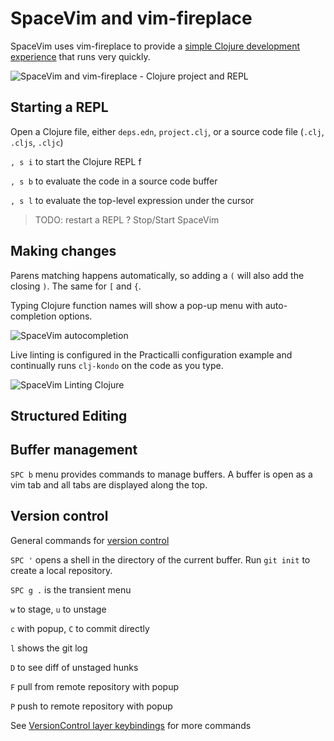 # SpaceVim and vim-fireplace
SpaceVim uses vim-fireplace to provide a [simple Clojure development experience](https://spacevim.org/use-vim-as-a-clojure-ide/) that runs very quickly.

![SpaceVim and vim-fireplace - Clojure project and REPL](/images/spacevim-clojure-repl-gruvbox-light.png)


## Starting a REPL
Open a Clojure file, either `deps.edn`, `project.clj`, or a source code file (`.clj`, `.cljs`, `.cljc`)

`, s i` to start the Clojure REPL f

`, s b` to evaluate the code in a source code buffer

`, s l` to evaluate the top-level expression under the cursor


> TODO: restart a REPL ?  Stop/Start SpaceVim


## Making changes
Parens matching happens automatically, so adding a `(` will also add the closing `)`.  The same for `[` and `{`.

Typing Clojure function names will show a pop-up menu with auto-completion options.

![SpaceVim autocompletion](/images/spacevim-clojure-autocomplete-example.png)

Live linting is configured in the  Practicalli configuration example and continually runs `clj-kondo` on the code as you type.

![SpaceVim Linting Clojure](/images/spacevim-clojure-lint-error-warning.png)


## Structured Editing

<!-- TODO: -->
<!-- - vim-sexp -->
<!-- -  kovisoft/paredit -->



## Buffer management
`SPC b` menu provides commands to manage buffers.  A buffer is open as a vim tab and all tabs are displayed along the top.



## Version control
General commands for [version control](https://spacevim.org/layers/VersionControl/#key-bindings)

`SPC '` opens a shell in the directory of the current buffer.  Run `git init` to create a local repository.

`SPC g .` is the transient menu

`w` to stage, `u` to unstage

`c` with popup, `C` to commit directly

`l` shows the git log

`D` to see diff of unstaged hunks

`F` pull from remote repository with popup

`P` push to remote repository with popup

See [VersionControl layer keybindings](https://spacevim.org/layers/VersionControl/#key-bindings) for more commands

<!--
Splits
:vs filename  opens a split with the new file

C-w d
-->
